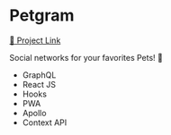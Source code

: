 # Petgram

[🔗 Project Link ](https://petgram-chi-bice.now.sh/)

Social networks for your favorites Pets! 🐶


- GraphQL
- React JS
- Hooks
- PWA
- Apollo
- Context API
